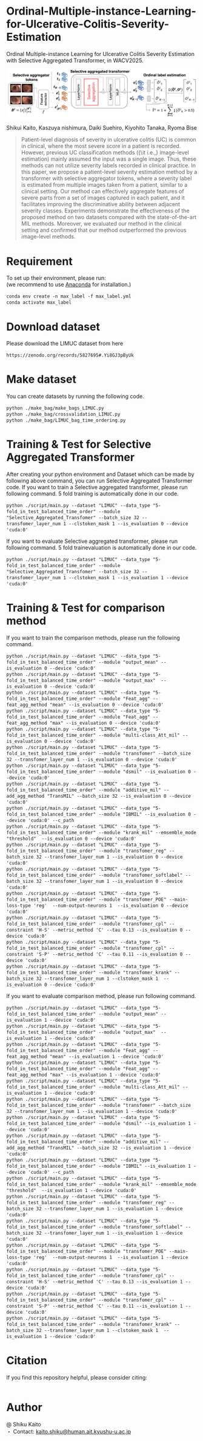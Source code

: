 # Ordinal-Multiple-instance-Learning-for-Ulcerative-Colitis-Severity-Estimation
Ordinal Multiple-instance Learning for Ulcerative Colitis Severity Estimation with Selective Aggregated Transformer, in WACV2025.

![Alt Text](./method.jpg)

Shikui Kaito, Kaszuya nishimura, Daiki Suehiro, Kiyohito Tanaka, Ryoma Bise
> Patient-level diagnosis of severity in ulcerative colitis (UC) is common in clinical, where the most severe score in a patient is recorded.
However, previous UC classification methods ({\it i.e.,} image-level estimation) mainly assumed the input was a single image. Thus, these methods can not utilize severity labels recorded in clinical practice.
In this paper, we propose a patient-level severity estimation method by a transformer with selective aggregator tokens, where a severity label is estimated from multiple images taken from a patient, similar to a clinical setting.
Our method can effectively aggregate features of severe parts from a set of images captured in each patient, and it facilitates improving the discriminative ability between adjacent severity classes.
Experiments demonstrate the effectiveness of the proposed method on two datasets compared with the state-of-the-art MIL methods.
Moreover, we evaluated our method in the clinical setting and confirmed that our method outperformed the previous image-level methods.

# Requirement
To set up their environment, please run:  
(we recommend to use [Anaconda](https://www.anaconda.com/) for installation.)
```
conda env create -n max_label -f max_label.yml
conda activate max_label
```

# Download dataset
Please download the LIMUC dataset from here
```
https://zenodo.org/records/5827695#.Yi8GJ3pByUk
```
# Make dataset
You can create datasets by running the following code. 
```
python ./make_bag/make_bags_LIMUC.py
python ./make_bag/crossvalidation_LIMUC.py
python ./make_bag/LIMUC_bag_time_ordering.py
```

# Training & Test for Selective Aggregated Transformer
After creating your python environment and Dataset which can be made by following above command, you can run Selective Aggregated Transformer code.
If you want to train a Selective aggregated transformer, please run following command. 5 fold training is automatically done in our code.
```
python ./script/main.py --dataset "LIMUC" --data_type "5-fold_in_test_balanced_time_order" --module "Selective_Aggregated_Transfomer" --batch_size 32 --transfomer_layer_num 1 --clstoken_mask 1 --is_evaluation 0 --device 'cuda:0' 
```
If you want to evaluate Selective aggregated transformer, please run following command. 5 fold trainevaluation is automatically done in our code.
```
python ./script/main.py --dataset "LIMUC" --data_type "5-fold_in_test_balanced_time_order" --module "Selective_Aggregated_Transfomer" --batch_size 32 --transfomer_layer_num 1 --clstoken_mask 1 --is_evaluation 1 --device 'cuda:0'
```
# Training & Test for comparison method
If you want to train the comparison methods, please run the following command.
```
python ./script/main.py --dataset "LIMUC" --data_type "5-fold_in_test_balanced_time_order" --module "output_mean" --is_evaluation 0 --device 'cuda:0'
python ./script/main.py --dataset "LIMUC" --data_type "5-fold_in_test_balanced_time_order" --module "output_max"  --is_evaluation 0 --device 'cuda:0'
python ./script/main.py --dataset "LIMUC" --data_type "5-fold_in_test_balanced_time_order" --module "Feat_agg" --feat_agg_method "mean" --is_evaluation 0 --device 'cuda:0'  
python ./script/main.py --dataset "LIMUC" --data_type "5-fold_in_test_balanced_time_order" --module "Feat_agg" --feat_agg_method "max" --is_evaluation 0 --device 'cuda:0'  
python ./script/main.py --dataset "LIMUC" --data_type "5-fold_in_test_balanced_time_order" --module "multi-class_Att_mil" --is_evaluation 0 --device 'cuda:0'
python ./script/main.py --dataset "LIMUC" --data_type "5-fold_in_test_balanced_time_order" --module "transfomer" --batch_size 32 --transfomer_layer_num 1 --is_evaluation 0 --device 'cuda:0' 
python ./script/main.py --dataset "LIMUC" --data_type "5-fold_in_test_balanced_time_order" --module "dsmil" --is_evaluation 0 --device 'cuda:0' 
python ./script/main.py --dataset "LIMUC" --data_type "5-fold_in_test_balanced_time_order" --module "additive_mil" --add_agg_method "TransMIL" --batch_size 32 --is_evaluation 0 --device 'cuda:0'
python ./script/main.py --dataset "LIMUC" --data_type "5-fold_in_test_balanced_time_order" --module "IBMIL" --is_evaluation 0 --device 'cuda:0' --c_path 
python ./script/main.py --dataset "LIMUC" --data_type "5-fold_in_test_balanced_time_order" --module "krank_mil" --emsemble_mode "threshold"  --is_evaluation 0 --device 'cuda:0' 
python ./script/main.py --dataset "LIMUC" --data_type "5-fold_in_test_balanced_time_order" --module "transfomer_reg" --batch_size 32 --transfomer_layer_num 1 --is_evaluation 0 --device 'cuda:0'
python ./script/main.py --dataset "LIMUC" --data_type "5-fold_in_test_balanced_time_order" --module "transfomer_softlabel" --batch_size 32 --transfomer_layer_num 1 --is_evaluation 0 --device 'cuda:0' 
python ./script/main.py --dataset "LIMUC" --data_type "5-fold_in_test_balanced_time_order" --module "transfomer_POE" --main-loss-type 'reg'  --num-output-neurons 1  --is_evaluation 0 --device 'cuda:0' 
python ./script/main.py --dataset "LIMUC" --data_type "5-fold_in_test_balanced_time_order" --module "transfomer_cpl" --constraint 'H-S' --metric_method 'C' --tau 0.13 --is_evaluation 0 --device 'cuda:0' 
python ./script/main.py --dataset "LIMUC" --data_type "5-fold_in_test_balanced_time_order" --module "transfomer_cpl" --constraint 'S-P' --metric_method 'C' --tau 0.11 --is_evaluation 0 --device 'cuda:0' 
python ./script/main.py --dataset "LIMUC" --data_type "5-fold_in_test_balanced_time_order" --module "transfomer_krank" --batch_size 32 --transfomer_layer_num 1 --clstoken_mask 1  --is_evaluation 0 --device 'cuda:0' 
```

If you want to evaluate comparison method, please run following command.
```
python ./script/main.py --dataset "LIMUC" --data_type "5-fold_in_test_balanced_time_order" --module "output_mean" --is_evaluation 1 --device 'cuda:0'
python ./script/main.py --dataset "LIMUC" --data_type "5-fold_in_test_balanced_time_order" --module "output_max"  --is_evaluation 1 --device 'cuda:0'
python ./script/main.py --dataset "LIMUC" --data_type "5-fold_in_test_balanced_time_order" --module "Feat_agg" --feat_agg_method "mean" --is_evaluation 1 --device 'cuda:0'  
python ./script/main.py --dataset "LIMUC" --data_type "5-fold_in_test_balanced_time_order" --module "Feat_agg" --feat_agg_method "max" --is_evaluation 1 --device 'cuda:0'  
python ./script/main.py --dataset "LIMUC" --data_type "5-fold_in_test_balanced_time_order" --module "multi-class_Att_mil" --is_evaluation 1 --device 'cuda:0' 
python ./script/main.py --dataset "LIMUC" --data_type "5-fold_in_test_balanced_time_order" --module "transfomer" --batch_size 32 --transfomer_layer_num 1 --is_evaluation 1 --device 'cuda:0' 
python ./script/main.py --dataset "LIMUC" --data_type "5-fold_in_test_balanced_time_order" --module "dsmil" --is_evaluation 1 --device 'cuda:0' 
python ./script/main.py --dataset "LIMUC" --data_type "5-fold_in_test_balanced_time_order" --module "additive_mil" --add_agg_method "TransMIL" --batch_size 32 --is_evaluation 1 --device 'cuda:0'
python ./script/main.py --dataset "LIMUC" --data_type "5-fold_in_test_balanced_time_order" --module "IBMIL" --is_evaluation 1 --device 'cuda:0' --c_path 
python ./script/main.py --dataset "LIMUC" --data_type "5-fold_in_test_balanced_time_order" --module "krank_mil" --emsemble_mode "threshold"  --is_evaluation 1 --device 'cuda:0' 
python ./script/main.py --dataset "LIMUC" --data_type "5-fold_in_test_balanced_time_order" --module "transfomer_reg" --batch_size 32 --transfomer_layer_num 1 --is_evaluation 1 --device 'cuda:0'
python ./script/main.py --dataset "LIMUC" --data_type "5-fold_in_test_balanced_time_order" --module "transfomer_softlabel" --batch_size 32 --transfomer_layer_num 1 --is_evaluation 1 --device 'cuda:0' 
python ./script/main.py --dataset "LIMUC" --data_type "5-fold_in_test_balanced_time_order" --module "transfomer_POE" --main-loss-type 'reg'  --num-output-neurons 1  --is_evaluation 1 --device 'cuda:0' 
python ./script/main.py --dataset "LIMUC" --data_type "5-fold_in_test_balanced_time_order" --module "transfomer_cpl" --constraint 'H-S' --metric_method 'C' --tau 0.13 --is_evaluation 1 --device 'cuda:0' 
python ./script/main.py --dataset "LIMUC" --data_type "5-fold_in_test_balanced_time_order" --module "transfomer_cpl" --constraint 'S-P' --metric_method 'C' --tau 0.11 --is_evaluation 1 --device 'cuda:0' 
python ./script/main.py --dataset "LIMUC" --data_type "5-fold_in_test_balanced_time_order" --module "transfomer_krank" --batch_size 32 --transfomer_layer_num 1 --clstoken_mask 1  --is_evaluation 1 --device 'cuda:0' 
```

# Citation
If you find this repository helpful, please consider citing:
```
```

# Author
@ Shiku Kaito  
・ Contact: kaito.shiku@human.ait.kyushu-u.ac.jp
